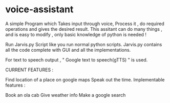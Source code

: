 # voice-assistant


A simple Program which Takes input through voice, Process it , do required operations and gives the desired result. This assitant can do many things , and is easy to modify , only basic knowledge of python is needed !

Run Jarvis.py Script like you run normal python scripts. Jarvis.py contains all the code complete with GUI and all the implementations.

For text to speech output , " Google text to speech(gTTS) " is used.

CURRENT FEATURES :

Find location of a place on google maps Speak out the time. Implementable features :

Book an ola cab Give weather info Make a google search
